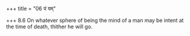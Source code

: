 +++
title = "06 यं यम्"

+++
8.6 On whatever sphere of being the mind of a man may be intent at the
time of death, thither he will go.

